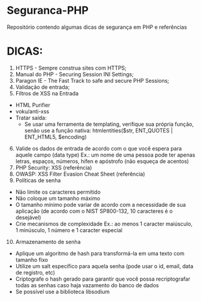 # Seguranca-PHP
Repositório contendo algumas dicas de segurança em PHP e referências

# DICAS:
 1. HTTPS - Sempre construa sites com HTTPS;
 2. Manual do PHP - Securing Session INI Settings;
 3. Paragon IE - The Fast Track to safe and secure PHP Sessions;
 4. Validação de entrada;
 5. Filtros de XSS na Entrada
  - HTML Purifier
  - voku/anti-xss
  - Tratar saída:
     * Se usar uma ferramenta de templating, verifique sua própria função,
       senão use a função nativa:
        htmlentities($str, ENT_QUOTES | ENT_HTML5, $encoding)
 6. Valide os dados de entrada de acordo com o que você espera para aquele campo (data type)
    Ex.: um nome de uma pessoa pode ter apenas letras, espaços, números, hífen e apóstrofo (não esqueça de acentos)
 7. PHP Security: XSS (referência)
 8. OWASP: XSS Filter Evasion Cheat Sheet (referência)
 9. Políticas de senha
  - Não limite os caracteres permitido
  - Não coloque um tamanho máximo
  - O tamanho mínimo pode variar de acordo com a necessidade de sua aplicação
    (de acordo com o NIST SP800-132, 10 caracteres é o desejável)
  - Crie mecanismos de complexidade
    Ex.: ao menos 1 caracter maiúsculo, 1 minúsculo, 1 número e 1 caracter especial
10. Armazenamento de senha
  - Aplique um algoritmo de hash para transformá-la em uma texto com tamanho fixo
  - Utilize um salt específico para aquela senha (pode usar o id, email, data de registro, etc)
  - Criptografe o hash gerado para garantir que você possa recriptografar todas as senhas caso haja vazamento do banco de dados
  - Se possível use a biblioteca libsodium

    
